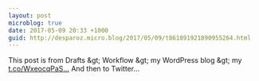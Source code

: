 ```yaml
---
layout: post
microblog: true
date: 2017-05-09 20:33 +1000
guid: http://desparoz.micro.blog/2017/05/09/t861891921890955264.html
---
```

This post is from Drafts &amp;gt; Workflow &amp;gt; my WordPress blog &amp;gt; my [t.co/WxeocqPaS...](https://t.co/WxeocqPaSp.) And then to Twitter…
